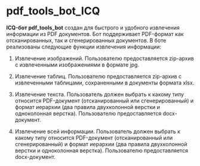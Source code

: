# pdf_tools_bot_ICQ

**ICQ-бот pdf_tools_bot** создан для быстрого и удобного извлечения информации из PDF документов. Бот поддерживает PDF-формат как отсканированных, так и сгенерированных документов. В боте реализованы следующие функции извлечения информации:  

1) Извлечение изображений. Пользователю предоставляется zip-архив с извлеченными изображениями в формате jpg.

2) Извлечение таблиц. Пользователю предоставляется zip-архив с извлеченными таблицами, сохраненными в документы формата xlsx.

3) Извлечение текста. Пользователь должен выбрать к какому типу относится PDF-документ (отсканированный или сгенерированный) и формат иерархии (два правила двухколонной верстки и одноколонная верстка). Пользователю предоставляется docx-документ.

4) Извлечение всей информации. Пользователь должен выбрать к какому типу относится PDF-документ (отсканированный или сгенерированный) и формат иерархии (два правила двухколонной верстки и одноколонная верстка). Пользователю предоставляется docx-документ. 